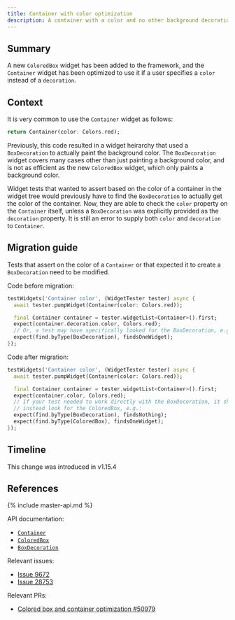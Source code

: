 ```yaml
---
title: Container with color optimization
description: A container with a color and no other background decoration no longer builds the same child widgets.
---
```


## Summary

A new `ColoredBox` widget has been added to the framework,
and the `Container` widget has been optimized to use it
if a user specifies a `color` instead of a `decoration`.

## Context

It is very common to use the `Container` widget as follows:

<!-- skip -->
```dart
return Container(color: Colors.red);
```

Previously, this code resulted in a widget heirarchy that used a
`BoxDecoration` to actually paint the background color.
The `BoxDecoration` widget covers many cases other than
just painting a background color,
and is not as efficient as the new `ColoredBox` widget,
which only paints a background color.

Widget tests that wanted to assert based on the color
of a container in the widget tree would previously have
to find the `BoxDecoration` to actually get
the color of the container.
Now, they are able to check the `color` property
on the `Container` itself, unless a `BoxDecoration`
was explicitly provided as the `decoration` property.
It is still an error to supply both `color` and
`decoration` to `Container`.

## Migration guide

Tests that assert on the color of a `Container`
or that expected it to create a
`BoxDecoration` need to be modified.

Code before migration:

<!-- skip -->
```dart
testWidgets('Container color', (WidgetTester tester) async {
  await tester.pumpWidget(Container(color: Colors.red));

  final Container container = tester.widgetList<Container>().first;
  expect(container.decoration.color, Colors.red);
  // Or, a test may have specifically looked for the BoxDecoration, e.g.:
  expect(find.byType(BoxDecoration), findsOneWidget);
});
```

Code after migration:

<!-- skip -->
```dart
testWidgets('Container color', (WidgetTester tester) async {
  await tester.pumpWidget(Container(color: Colors.red));

  final Container container = tester.widgetList<Container>().first;
  expect(container.color, Colors.red);
  // If your test needed to work directly with the BoxDecoration, it should
  // instead look for the ColoredBox, e.g.:
  expect(find.byType(BoxDecoration), findsNothing);
  expect(find.byType(ColoredBox), findsOneWidget);
});
```

## Timeline

This change was introduced in v1.15.4

## References

{% include master-api.md %}

API documentation:
* [`Container`][]
* [`ColoredBox`][]
* [`BoxDecoration`][]

Relevant issues:
* [Issue 9672][]
* [Issue 28753][]

Relevant PRs:
* [Colored box and container optimization #50979][]

[`Container`]: https://master-api.flutter.dev/flutter/widgets/Container-class.html
[`ColoredBox`]: https://master-api.flutter.dev/flutter/widgets/ColoredBox-class.html
[`BoxDecoration`]: https://master-api.flutter.dev/flutter/widgets/BoxDecoration-class.html
[Issue 9672]: {{site.github}}/flutter/flutter/issues/9672
[Issue 28753]: {{site.github}}/flutter/flutter/issues/28753
[Colored box and container optimization #50979]: {{site.github}}/flutter/flutter/pull/50979
